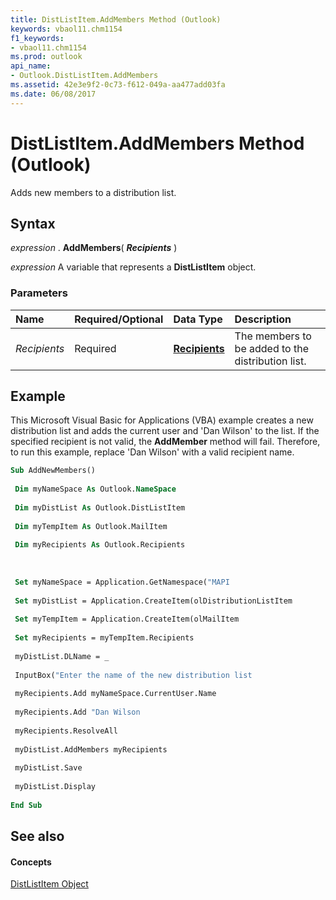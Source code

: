 ```yaml
---
title: DistListItem.AddMembers Method (Outlook)
keywords: vbaol11.chm1154
f1_keywords:
- vbaol11.chm1154
ms.prod: outlook
api_name:
- Outlook.DistListItem.AddMembers
ms.assetid: 42e3e9f2-0c73-f612-049a-aa477add03fa
ms.date: 06/08/2017
---
```



# DistListItem.AddMembers Method (Outlook)

Adds new members to a distribution list.


## Syntax

 _expression_ . **AddMembers**( **_Recipients_** )

 _expression_ A variable that represents a **DistListItem** object.


### Parameters



|**Name**|**Required/Optional**|**Data Type**|**Description**|
|:-----|:-----|:-----|:-----|
| _Recipients_|Required| **[Recipients](recipients-object-outlook.md)**|The members to be added to the distribution list.|

## Example

This Microsoft Visual Basic for Applications (VBA) example creates a new distribution list and adds the current user and 'Dan Wilson' to the list. If the specified recipient is not valid, the **AddMember** method will fail. Therefore, to run this example, replace 'Dan Wilson' with a valid recipient name.


```vb
Sub AddNewMembers() 
 
 Dim myNameSpace As Outlook.NameSpace 
 
 Dim myDistList As Outlook.DistListItem 
 
 Dim myTempItem As Outlook.MailItem 
 
 Dim myRecipients As Outlook.Recipients 
 
 
 
 Set myNameSpace = Application.GetNamespace("MAPI 
 
 Set myDistList = Application.CreateItem(olDistributionListItem 
 
 Set myTempItem = Application.CreateItem(olMailItem 
 
 Set myRecipients = myTempItem.Recipients 
 
 myDistList.DLName = _ 
 
 InputBox("Enter the name of the new distribution list 
 
 myRecipients.Add myNameSpace.CurrentUser.Name 
 
 myRecipients.Add "Dan Wilson 
 
 myRecipients.ResolveAll 
 
 myDistList.AddMembers myRecipients 
 
 myDistList.Save 
 
 myDistList.Display 
 
End Sub
```


## See also


#### Concepts


[DistListItem Object](distlistitem-object-outlook.md)

